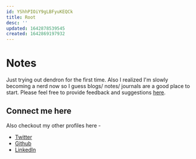 ```yaml
---
id: YShhPIOiY9gLBFyuKEQCk
title: Root
desc: ''
updated: 1642878539545
created: 1642869197932
---
```

# Notes

Just trying out dendron for the first time. 
Also I realized I'm slowly becoming a nerd now so I guess blogs/ notes/ journals are a good place to start.
Please feel free to provide feedback and suggestions [here](mailto:vijaya2798@gmail.com).

## Connect me here

Also checkout my other profiles here - 
 - [Twitter](https://twitter.com/vijaya2296)
 - [Github](https://github.com/vijaya22)
 - [LinkedIn](https://www.linkedin.com/in/vijayalaxmi166/)
